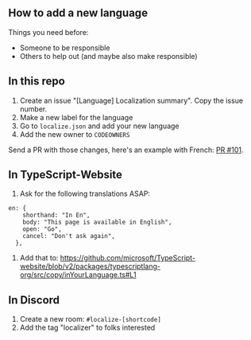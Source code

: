 ## How to add a new language

Things you need before:

 - Someone to be responsible
 - Others to help out (and maybe also make responsible)

## **In this repo**

1. Create an issue "[Language] Localization summary". Copy the issue number.
1. Make a new label for the language
1. Go to `localize.json` and add your new language
1. Add the new owner to `CODEOWNERS`

Send a PR with those changes, here's an example with French: [PR #101](https://github.com/microsoft/TypeScript-Website-Localizations/pull/101).

## **In TypeScript-Website**

1. Ask for the following translations ASAP:

```
en: {
    shorthand: "In En",
    body: "This page is available in English",
    open: "Go",
    cancel: "Don't ask again",
  },
```
1. Add that to: https://github.com/microsoft/TypeScript-website/blob/v2/packages/typescriptlang-org/src/copy/inYourLanguage.ts#L1


## **In Discord**

1. Create a new room: `#localize-[shortcode]`
1. Add the tag "localizer" to folks interested
